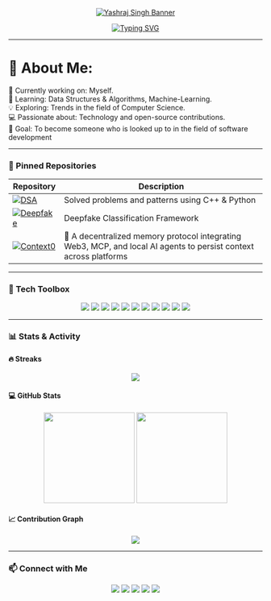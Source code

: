 <!-- Header Image -->
<p align="center">
  <a href="https://github.com/y4sh-codes">
    <img src="https://capsule-render.vercel.app/api?type=waving&color=0F2027,203A43,2C5364&height=250&section=header&text=Yashraj%20Singh&fontSize=60&fontColor=00FFFF&animation=fadeIn&background=transparent" alt="Yashraj Singh Banner"/>
  </a>
</p>

<!-- Typing effect for quote -->
<p align="center">
  <a href="https://git.io/typing-svg">
    <img src="https://readme-typing-svg.demolab.com?font=Fira+Code&weight=600&size=27&pause=1000&color=00FFFF&center=true&vCenter=true&width=1000&lines=Making+myself+better+everyday.;Code.+Learn.+Repeat." alt="Typing SVG" />
  </a>
</p>

---

# 💫 About Me:
🔭 Currently working on: Myself.<br>🌱 Learning: Data Structures & Algorithms, Machine-Learning.<br>💡 Exploring: Trends in the field of Computer Science.<br>💻 Passionate about: Technology and open-source contributions.<br>🎯 Goal: To become someone who is looked up to in the field of software development

---

### 📌 Pinned Repositories

| Repository | Description |
|------------|-------------|
| [![DSA](https://img.shields.io/badge/DSA-Leetcode%20%26%20CP-blue?style=for-the-badge&logo=codeforces)](https://github.com/y4sh-codes/DSA) | Solved problems and patterns using C++ & Python |
| [![Deepfake](https://img.shields.io/badge/ML-Deepfake%20Detector-critical?style=for-the-badge&logo=pytorch)](https://github.com/y4sh-codes/Lopt) | Deepfake Classification Framework  |
| [![Context0](https://img.shields.io/badge/Web3-Context0-purple?style=for-the-badge&logo=ethereum)](https://github.com/y4sh-codes/context0) | 🧠 A decentralized memory protocol integrating Web3, MCP, and local AI agents to persist context across platforms |

---

### 🧰 Tech Toolbox

<p align="center">
  <img src="https://img.shields.io/badge/C++-00599C?style=for-the-badge&logo=c%2B%2B&logoColor=white" />
  <img src="https://img.shields.io/badge/JavaScript-F7DF1E?style=for-the-badge&logo=javascript&logoColor=black" />
  <img src="https://img.shields.io/badge/Python-3776AB?style=for-the-badge&logo=python&logoColor=white" />
  <img src="https://img.shields.io/badge/TypeScript-007ACC?style=for-the-badge&logo=typescript&logoColor=white" />
  <img src="https://img.shields.io/badge/Java-ED8B00?style=for-the-badge&logo=openjdk&logoColor=white" />
  <img src="https://img.shields.io/badge/Node.js-339933?style=for-the-badge&logo=nodedotjs&logoColor=white" />
  <img src="https://img.shields.io/badge/React-20232A?style=for-the-badge&logo=react&logoColor=61DAFB" />
  <img src="https://img.shields.io/badge/Next.js-000000?style=for-the-badge&logo=nextdotjs&logoColor=white" />
  <img src="https://img.shields.io/badge/MongoDB-47A248?style=for-the-badge&logo=mongodb&logoColor=white" />
  <img src="https://img.shields.io/badge/MySQL-005C84?style=for-the-badge&logo=mysql&logoColor=white" />
  <img src="https://img.shields.io/badge/Vercel-000000?style=for-the-badge&logo=vercel&logoColor=white" />
</p>

---

### 📊 Stats & Activity

<h4>🔥 Streaks</h4>
<p align="center">
  <img src="https://github-readme-streak-stats.herokuapp.com/?user=y4sh-codes&theme=monokai-metallian&hide_border=true" />
</p>

<h4>💻 GitHub Stats</h4>
<p align="center">
  <img src="https://github-readme-stats.vercel.app/api?username=y4sh-codes&show_icons=true&include_all_commits=true&count_private=true&theme=react&hide_border=true" height="180" />
  <img src="https://github-readme-stats.vercel.app/api/top-langs/?username=y4sh-codes&layout=compact&theme=react&hide_border=true" height="180" />
</p>

<h4>📈 Contribution Graph</h4>
<p align="center">
  <img src="https://github-readme-activity-graph.vercel.app/graph/?username=y4sh-codes&bg_color=1F222E&color=00FFFF&line=00CED1&point=FFFFFF&hide_border=true" />
</p>

---

### 📫 Connect with Me

<p align="center">
  <a href="mailto:yashrajsingh231105@gmail.com"><img src="https://img.shields.io/badge/Gmail-D14836?style=for-the-badge&logo=gmail&logoColor=white" /></a>
  <a href="https://linkedin.com/in/y4sh-codes"><img src="https://img.shields.io/badge/LinkedIn-0077B5?style=for-the-badge&logo=linkedin&logoColor=white" /></a>
  <a href="https://x.com/y4sh_codes"><img src="https://img.shields.io/badge/X-000000?style=for-the-badge&logo=x&logoColor=white" /></a>
  <a href="https://www.reddit.com/user/Yashraj_231105"><img src="https://img.shields.io/badge/Reddit-FF4500?style=for-the-badge&logo=reddit&logoColor=white" /></a>
  <a href="https://leetcode.com/u/Yashraj2311/"><img src="https://img.shields.io/badge/LeetCode-FFA116?style=for-the-badge&logo=leetcode&logoColor=black" /></a>
</p>

